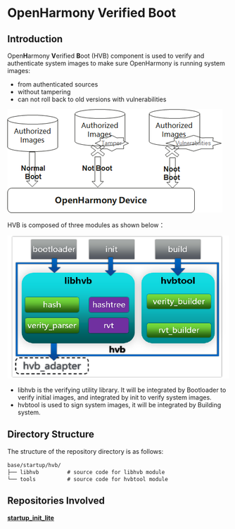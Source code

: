 # OpenHarmony Verified Boot<a name="ZH-CN_TOPIC_0000001129033057"></a>

## Introduction<a name="section469617221261"></a>

Open**H**armony **V**erified **B**oot (HVB) component is used to verify and authenticate system images to make sure OpenHarmony is running system images:

- from authenticated sources
- without tampering
- can not roll back to old versions with vulnerabilities

![image-20230223211124779](.\figures\usage-en.png)



HVB is composed of three modules as shown below：

![image-20230223212705771](.\figures\hvb-arch.png)

- libhvb is the verifying utility library. It will be integrated by Bootloader to verify initial images, and integrated by init to verify system images.
- hvbtool is used to sign system images, it will be integrated by Building system.



## Directory Structure<a name="section15884114210197"></a>

The structure of the repository directory is as follows:

```
base/startup/hvb/
├── libhvb         # source code for libhvb module
└── tools          # source code for hvbtool module
```



##  Repositories Involved<a name="section641143415335"></a>

**[startup\_init\_lite](https://gitee.com/openharmony/startup_init_lite)**

